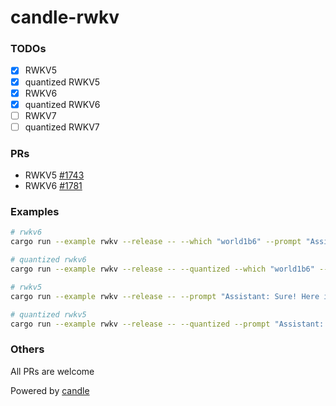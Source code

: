 # candle-rwkv

### TODOs

- [x] RWKV5
- [x] quantized RWKV5
- [x] RWKV6
- [x] quantized RWKV6
- [ ] RWKV7
- [ ] quantized RWKV7

### PRs

- RWKV5 [#1743](https://github.com/huggingface/candle/pull/1743)
- RWKV6 [#1781](https://github.com/huggingface/candle/pull/1781)

### Examples

```bash
# rwkv6
cargo run --example rwkv --release -- --which "world1b6" --prompt "Assistant: Sure! Here is a very detailed plan to create flying pigs:"

# quantized rwkv6
cargo run --example rwkv --release -- --quantized --which "world1b6" --prompt "Assistant: Sure! Here is a very detailed plan to create flying pigs:"

# rwkv5
cargo run --example rwkv --release -- --prompt "Assistant: Sure! Here is a very detailed plan to create flying pigs:"

# quantized rwkv5
cargo run --example rwkv --release -- --quantized --prompt "Assistant: Sure! Here is a very detailed plan to create flying pigs:"
```

### Others

All PRs are welcome

Powered by [candle](https://github.com/huggingface/candle)